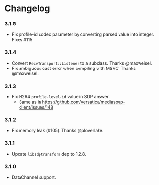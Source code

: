 # Changelog


### 3.1.5

* Fix profile-id codec parameter by converting parsed value into integer. Fixes #115


### 3.1.4

* Convert `RecvTransport::Listener` to a subclass. Thanks @maxweisel.
* Fix ambiguous cast error when compiling with MSVC. Thanks @maxweisel.


### 3.1.3

* Fix H264 `profile-level-id` value in SDP answer.
  - Same as in https://github.com/versatica/mediasoup-client/issues/148


### 3.1.2

* Fix memory leak (#105). Thanks @ploverlake.


### 3.1.1

* Update `libsdptransform` dep to 1.2.8.


### 3.1.0

* DataChannel support.
